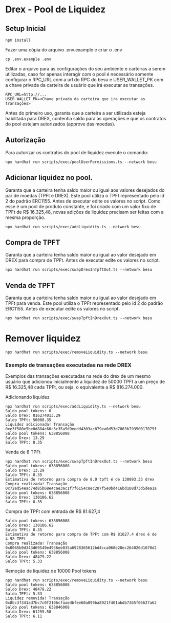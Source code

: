 # Drex - Pool de Liquidez

## Setup Inicial
```shell
npm install
```

Fazer uma cópia do arquivo .env.example e criar o .env
```shell
cp .env.example .env
```

Editar o arquivo para as configurações do seu ambiente e carteiras a serem utilizadas, caso for apenas interagir com o pool é necessário somente configurar o RPC_URL com a url do RPC do besu e USER_WALLET_PK com a chave privada da carteira de usuário que irá executar as transações. 
```shell
RPC_URL=http://...
USER_WALLET_PK=<Chave privada da carteira que ira executar as transações>
```

Antes do primeiro uso, garanta que a carteira a ser utilizada esteja habilitada para DREX, contenha saldo para as operações e que os contratos do pool estejam autorizados (approve das moedas).

## Autorização
Para autorizar os contratos do pool de liquidez execute o comando:
```shell
npx hardhat run scripts/exec/poolUserPermissions.ts --network besu
```

## Adicionar liquidez no pool.
Garanta que a carteira tenha saldo maior ou igual aos valores desejados do par de moedas (TPFt e DREX).
Este pool utiliza o TPFt representado pelo id 2 do padrão ERC1155.
Antes de executar edite os valores no script.
Como esse é um pool de produto constante, e foi criado com um valor fixo de TPFt de R$ 16.325,48, novas adições de liquidez precisam ser feitas com a mesma proporção.
```shell
npx hardhat run scripts/exec/addLiquidity.ts --network besu
```

## Compra de TPFT
Garanta que a carteira tenha saldo maior ou igual ao valor desejado em DREX para compra de TPFt.
Antes de executar edite os valores no script.
```shell
npx hardhat run scripts/exec/swapDrexInTpftOut.ts --network besu
```

## Venda de TPFT
Garanta que a carteira tenha saldo maior ou igual ao valor desejado em TPFt para venda.
Este pool utiliza o TPFt representado pelo id 2 do padrão ERC1155.
Antes de executar edite os valores no script.
```shell
npx hardhat run scripts/exec/swapTpftInDrexOut.ts --network besu
```

# Remover liquidez
```shell
npx hardhat run scripts/exec/removeLiquidity.ts --network besu
```

### Exemplo de transações executadas na rede DREX

Exemplos das transações executadas na rede do drex de um mesmo usuário que adicionou inicialmente a liquidez de 50000 TPFt a um preço de R$ 16.325,48 cada TPFt, ou seja, o equivalente a R$ 816.274.000.

Adicionando liquidez

```shell
npx hardhat run scripts/exec/addLiquidity.ts --network besu
Saldo pool tokens: 0
Saldo Drex: 816274013.29
Saldo TPFt: 50008.35
Liquidez adicionada! Transação 0xe3f580e5be0d884c60c3c35a5d9eedd4303ac879ea0d53d7863b79350017075f
Saldo pool tokens: 638856008
Saldo Drex: 13.29
Saldo TPFt: 8.35
```

Venda de 8 TPFt

```shell
npx hardhat run scripts/exec/swapTpftInDrexOut.ts --network besu
Saldo pool tokens: 638856008
Saldo Drex: 13.29
Saldo TPFt: 8.35
Estimativa de retorno para compra de 8.0 tpft é de 130093.33 drex
Compra realizada! Transação 0x72ed54eac74d85b68e4cae3ac1f7f6154c8ec207f5e0bd416bd108d73d5dea1a
Saldo pool tokens: 638856008
Saldo Drex: 130106.62
Saldo TPFt: 0.35
```

Compra de TPFt com entrada de R$ 81.627,4

```shell
Saldo pool tokens: 638856008
Saldo Drex: 130106.62
Saldo TPFt: 0.35
Estimativa de retorno para compra de TPFt com R$ 81627.4 drex é de 4.98 TPFt
Compra realizada! Transação 0x0065b9d343d69549e4936ee035a6928365612bd4cca068e28ec264026d1670d2
Saldo pool tokens: 638856008
Saldo Drex: 48479.22
Saldo TPFt: 5.33
```

Remoção de liquidez de 10000 Pool tokens

```shell
npx hardhat run scripts/exec/removeLiquidity.ts --network besu
Saldo pool tokens: 638856008
Saldo Drex: 48479.22
Saldo TPFt: 5.33
Liquidez removida! Transação 0x8bc3f341ad7bc7c0f2106cfaaedbfee60a899ba8921f401abdb7365f06627a62
Saldo pool tokens: 638846008
Saldo Drex: 61255.58
Saldo TPFt: 6.11
```
